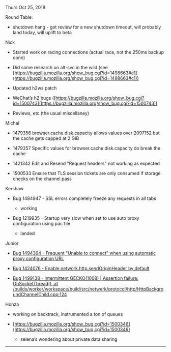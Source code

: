 
Thurs Oct 25, 2018

Round Table:

* shutdown hang - got review for a new shutdown timeout, will probably land today, will uplift to beta

Nick

* Started work on racing connections (actual race, not the 250ms backup conn)

* Did some research on alt-svc in the wild (see [https://bugzilla.mozilla.org/show_bug.cgi?id=1498663#c1](https://bugzilla.mozilla.org/show_bug.cgi?id=1498663#c1))

* Updated h2ws patch

* WeChat’s h2 bugs ([https://bugzilla.mozilla.org/show_bug.cgi?id=1500743](https://bugzilla.mozilla.org/show_bug.cgi?id=1500743))

* Reviews, etc (the usual miscellaney)

Michal

* 1479356 browser.cache.disk.capacity allows values over 2097152 but the cache gets capped at 2 GiB

* 1479357 Specific values for browser.cache.disk.capacity do break the cache

* 1421342 Edit and Resend "Request headers" not working as expected

* 1500533 Ensure that TLS session tickets are only consumed if storage checks on the channel pass

Kershaw

* Bug 1484947 - SSL errors completely freeze any requests in all tabs

    * working

* Bug 1219935 - Startup very slow when set to use auto proxy configuration using pac file

    * landed

Junior

* [Bug 1494364 - Frequent "Unable to connect" when using automatic proxy configuration URL](https://bugzilla.mozilla.org/show_bug.cgi?id=1494364)

* [Bug 1424076 - Enable network.http.sendOriginHeader by default](https://bugzilla.mozilla.org/show_bug.cgi?id=1424076)

* [Bug 1499138 - Intermittent GECKO(1008) | Assertion failure: OnSocketThread(), at /builds/worker/workspace/build/src/netwerk/protocol/http/HttpBackgroundChannelChild.cpp:124](https://bugzilla.mozilla.org/show_bug.cgi?id=1499138)

Honza

* working on backtrack, instrumented a ton of queues

* [https://bugzilla.mozilla.org/show_bug.cgi?id=1500346](https://bugzilla.mozilla.org/show_bug.cgi?id=1500346) 

    * selena’s wondering about private data sharing

* * *

